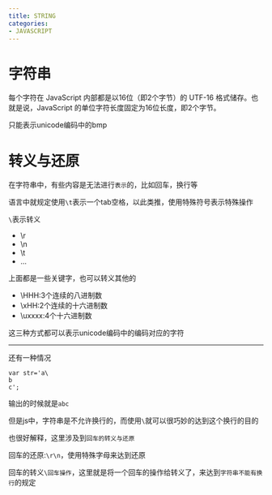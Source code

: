 ```yaml
---
title: STRING
categories:
- JAVASCRIPT
---
```


# 字符串



每个字符在 JavaScript 内部都是以16位（即2个字节）的 UTF-16 格式储存。也就是说，JavaScript 的单位字符长度固定为16位长度，即2个字节。

只能表示unicode编码中的bmp





# 转义与还原

在字符串中，有些内容是无法进行`表示`的，比如回车，换行等



语言中就规定使用`\t`表示一个tab空格，以此类推，使用特殊符号表示特殊操作

`\`表示转义

- \r
- \n
- \t
- ...



上面都是一些关键字，也可以转义其他的

- \HHH:3个连续的八进制数
- \xHH:2个连续的十六进制数
- \uxxxx:4个十六进制数

这三种方式都可以表示unicode编码中的编码对应的字符


------------------------
还有一种情况

```
var str='a\
b
c';
```
输出的时候就是`abc`

但是js中，字符串是不允许换行的，而使用`\`就可以很巧妙的达到这个换行的目的

也很好解释，这里涉及到`回车的转义与还原`

回车的还原:`\r\n`，使用特殊字母来达到还原

回车的转义`\回车操作`，这里就是将一个回车的操作给转义了，来达到`字符串不能有换行`的规定

